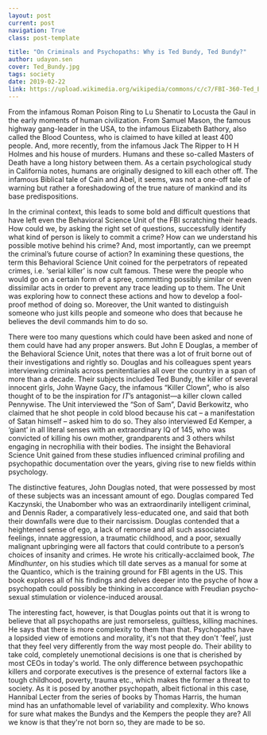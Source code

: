 ```yaml
---
layout: post
current: post
navigation: True
class: post-template

title: "On Criminals and Psychopaths: Why is Ted Bundy, Ted Bundy?"
author: udayon.sen
cover: Ted_Bundy.jpg
tags: society
date: 2019-02-22
link: https://upload.wikimedia.org/wikipedia/commons/c/c7/FBI-360-Ted_Bundy_FBI_10_most_wanted_photo.jpg
---
```


From the infamous Roman Poison Ring to Lu Shenatir to Locusta the Gaul in the early moments of human civilization. From Samuel Mason, the famous highway gang-leader in the USA, to the infamous Elizabeth Bathory, also called the Blood Countess, who is claimed to have killed at least  400 people. And, more recently, from the infamous Jack The Ripper to H H Holmes and his house of murders. Humans and these so-called Masters of Death have a long history between them. As a certain psychological study in California notes, humans are originally designed to kill each other off. The infamous Biblical tale of Cain and Abel, it seems, was not a one-off tale of warning but rather a foreshadowing of the true nature of mankind and its base predispositions.

In the criminal context, this leads to some bold and difficult questions that have left even the Behavioral Science Unit of the FBI scratching their heads. How could we, by asking the right set of questions, successfully identify what kind of person is likely to commit a crime? How can we understand his possible motive behind his crime? And, most importantly, can we preempt the criminal’s future course of action? In examining these questions, the term this Behavioral Science Unit coined for the perpetrators of repeated crimes, i.e. ‘serial killer’ is now cult famous. These were the people who would go on a certain form of a spree, committing possibly similar or even dissimilar acts in order to prevent any trace leading up to them. The Unit was exploring how to connect these actions and how to develop a fool-proof method of doing so. Moreover, the Unit wanted to distinguish someone who just kills people and someone who does that because he believes the devil commands him to do so.

There were too many questions which could have been asked and none of them could have had any proper answers. But John E Douglas, a member of the Behavioral Science Unit, notes that there was a lot of fruit borne out of their investigations and rightly so. Douglas and his colleagues spent years interviewing criminals across penitentiaries all over the country in a span of more than a decade. Their subjects included Ted Bundy, the killer of several innocent girls, John Wayne Gacy, the infamous “Killer Clown”, who is also thought of to be the inspiration for *IT*’s antagonist—a killer clown called Pennywise. The Unit interviewed the “Son of Sam”, David Berkowitz, who claimed that he shot people in cold blood because his cat – a manifestation of Satan himself – asked him to do so. They also interviewed Ed Kemper, a ‘giant’ in all literal senses with an extraordinary IQ of 145, who was convicted of killing his own mother, grandparents and 3 others whilst engaging in necrophilia with their bodies. The insight the Behavioral Science Unit gained from these studies influenced criminal profiling and psychopathic documentation over the years, giving rise to new fields within psychology.

The distinctive features, John Douglas noted, that were possessed by most of these subjects was an incessant amount of ego. Douglas compared Ted Kaczynski, the Unabomber who was an extraordinarily intelligent criminal, and Dennis Rader, a comparatively less-educated one, and said that both their downfalls were due to their narcissism. Douglas contended that a heightened sense of ego, a lack of remorse and all such associated feelings, innate aggression, a traumatic childhood, and a poor, sexually malignant upbringing were all factors that could contribute to a person’s choices of insanity and crimes. He wrote his critically-acclaimed book, *The Mindhunter*, on his studies which till date serves as a manual for some at the Quantico, which is the training ground for FBI agents in the US. This book explores all of his findings and delves deeper into the psyche of how a psychopath could possibly be thinking in accordance with Freudian psycho-sexual stimulation or violence-induced arousal.

The interesting fact, however, is that Douglas points out that it is wrong to believe that all psychopaths are just remorseless, guiltless, killing machines. He says that there is more complexity to them than that. Psychopaths have a lopsided view of emotions and morality, it's not that they don't 'feel’, just that they feel very differently from the way most people do. Their ability to take cold, completely unemotional decisions is one that is cherished by most CEOs in today's world. The only difference between psychopathic killers and corporate executives is the presence of external factors like a tough childhood, poverty, trauma etc., which makes the former a threat to society. As it is posed by another psychopath, albeit fictional in this case, Hannibal Lecter from the series of books by Thomas Harris, the human mind has an unfathomable level of variability and complexity. Who knows for sure what makes the Bundys and the Kempers the people they are? All we know is that they're not born so, they are made to be so.
